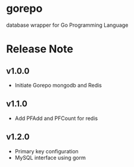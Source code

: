 # gorepo
database wrapper for Go Programming Language

# Release Note #
## v1.0.0 ##
- Initiate Gorepo mongodb and Redis
  
## v1.1.0 ##
- Add PFAdd and PFCount for redis

## v1.2.0 ##
- Primary key configuration
- MySQL interface using gorm